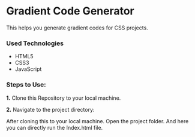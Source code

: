 ﻿<h1>Gradient Code Generator </h1>

<p> This helps you generate gradient codes for CSS projects. </p>

<h3>Used Technologies</h3>

<ul>

<li>HTML5</li>

<li>CSS3</li>

<li>JavaScript</li>

</ul>

### Steps to Use:


**1.** Clone this Repository to your local machine.


**2.** Navigate to the project directory:

After cloning this to your local machine. Open the project folder. And here you can directly run the Index.html file.


